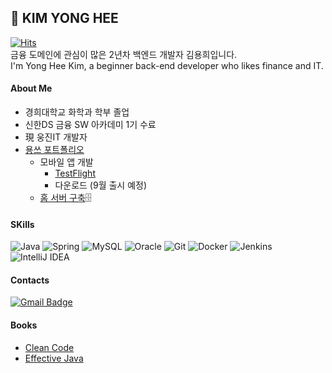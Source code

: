 ## 🌱 KIM YONG HEE
[![Hits](https://hits.seeyoufarm.com/api/count/incr/badge.svg?url=https%3A%2F%2Fgithub.com%2Fdjdjdddd&count_bg=%2379C83D&title_bg=%23555555&icon=&icon_color=%23E7E7E7&title=hits&edge_flat=false)](https://hits.seeyoufarm.com)
<br>
금융 도메인에 관심이 많은 2년차 백엔드 개발자 김용희입니다.
<br>
I'm Yong Hee Kim, a beginner back-end developer who likes finance and IT.

#### About Me
- 경희대학교 화학과 학부 졸업
- 신한DS 금융 SW 아카데미 1기 수료
- 現 웅진IT 개발자
- [용쓰 포트폴리오](https://djdjdddd.com/portfolio/yong/)
  - 모바일 앱 개발
    - [TestFlight](https://testflight.apple.com/join/Sw7AXMHa)
    - 다운로드 (9월 출시 예정)
  - [홈 서버 구축](https://github.com/djdjdddd/TIL/tree/main/01.%20%ED%99%88%20%EC%84%9C%EB%B2%84)🗄️
<!--
- 미래산업 인재육성 컨퍼런스 "VALUE UP" 공모전 우수상
-->

#### SKills
![Java](https://img.shields.io/badge/Java-007396.svg?&style=flat-square&logo=Java&logoColor=white)
![Spring](https://img.shields.io/badge/Spring-6DB33F.svg?&style=flat-square&logo=Spring&logoColor=white)
![MySQL](https://img.shields.io/badge/MySQL-4479A1.svg?&style=flat-square&logo=MySQL&logoColor=white)
![Oracle](https://img.shields.io/badge/Oracle-F80000.svg?&style=flat-square&logo=Oracle&logoColor=white)
![Git](https://img.shields.io/badge/Git-F05032.svg?&style=flat-square&logo=Git&logoColor=white)
![Docker](https://img.shields.io/badge/docker-%230db7ed.svg?style=flat-squar&logo=docker&logoColor=white)
![Jenkins](https://img.shields.io/badge/jenkins-%232C5263.svg?style=flat-squar&logo=jenkins&logoColor=white)
![IntelliJ IDEA](https://img.shields.io/badge/IntelliJIDEA-000000.svg?style=flat-square&logo=intellij-idea&logoColor=white)

#### Contacts
[![Gmail Badge](https://img.shields.io/badge/Gmail-d14836?style=flat-square&logo=Gmail&logoColor=white&link=mailto:djdj2297@gmail.com)](mailto:djdj2297@gmail.com)

#### Books
- [Clean Code](https://github.com/djdjdddd/TIL/blob/main/07.%20Books/CleanCode.md)
- [Effective Java](https://github.com/djdjdddd/TIL/tree/main/02.%20Backend/Java/Effective_Java)

<!--
## 🛠️ Skills
### Platforms & Languages
#### 1) Backend
![Java](https://img.shields.io/badge/Java-007396.svg?&style=flat-square&logo=Java&logoColor=white)
![Spring](https://img.shields.io/badge/Spring-6DB33F.svg?&style=flat-square&logo=Spring&logoColor=white)
![Spring Boot](https://img.shields.io/badge/SpringBoot-6DB33F.svg?&style=flat-square&logo=SpringBoot&logoColor=white)
![MySQL](https://img.shields.io/badge/MySQL-4479A1.svg?&style=flat-square&logo=MySQL&logoColor=white)
![Oracle](https://img.shields.io/badge/Oracle-F80000.svg?&style=flat-square&logo=Oracle&logoColor=white)

#### 2) DevOps
🗄️[홈 서버](https://github.com/djdjdddd/TIL/tree/main/01.%20%ED%99%88%20%EC%84%9C%EB%B2%84)🗄️
![Docker](https://img.shields.io/badge/docker-%230db7ed.svg?style=flat-squar&logo=docker&logoColor=white)
![Jenkins](https://img.shields.io/badge/jenkins-%232C5263.svg?style=flat-squar&logo=jenkins&logoColor=white)

#### 3) Frontend
![JavaScript](https://img.shields.io/badge/JavaScript-F7DF1E.svg?&style=flat-square&logo=JavaScript&logoColor=white)
![Flutter](https://img.shields.io/badge/Flutter-%2302569B.svg?style=flat-square&logo=Flutter&logoColor=white)
![Dart](https://img.shields.io/badge/dart-%230175C2.svg?style=flat-square&logo=dart&logoColor=white)
-->

<!-- ![React](https://img.shields.io/badge/React-61DAFB.svg?&style=flat-square&logo=React&logoColor=white) -->

<!--
### Tools
![IntelliJ IDEA](https://img.shields.io/badge/IntelliJIDEA-000000.svg?style=flat-square&logo=intellij-idea&logoColor=white)
![Eclipse IDE](https://img.shields.io/badge/Eclipse%20IDE-2C2255.svg?&style=flat-square&logo=Eclipse%20IDE&logoColor=white)
![Git](https://img.shields.io/badge/Git-F05032.svg?&style=flat-square&logo=Git&logoColor=white)
-->
<!--
![Android Studio](https://img.shields.io/badge/Android%20Studio-3DDC84.svg?&style=flat-square&logo=Android%20Studio&logoColor=white)
![Visual Studio Code](https://img.shields.io/badge/Visual%20Studio%20Code-007ACC.svg?&style=flat-square&logo=Visual%20Studio%20Code&logoColor=white)
![Expo](https://img.shields.io/badge/Expo-000020.svg?&style=flat-square&logo=Expo&logoColor=white)
-->

<!--
## :mailbox_with_mail: Contacts
[![Gmail Badge](https://img.shields.io/badge/Gmail-d14836?style=flat-square&logo=Gmail&logoColor=white&link=mailto:djdj2297@gmail.com)](mailto:djdj2297@gmail.com)
-->
<!--
[![Notion Badge](http://img.shields.io/badge/Notion-black?style=flat-square&logo=Notion&link=https://www.notion.so/2-AssetManager-8ccc35d124904f08a20a61b1aa995601)](https://www.notion.so/2-AssetManager-8ccc35d124904f08a20a61b1aa995601)
-->

<!--
**djdjdddd/djdjdddd** is a ✨ _special_ ✨ repository because its `README.md` (this file) appears on your GitHub profile.

Here are some ideas to get you started:

- 🔭 I’m currently working on ...
- 🌱 I’m currently learning ...
- 👯 I’m looking to collaborate on ...
- 🤔 I’m looking for help with ...
- 💬 Ask me about ...
- 📫 How to reach me: ...
- 😄 Pronouns: ...
- ⚡ Fun fact: ...
-->
